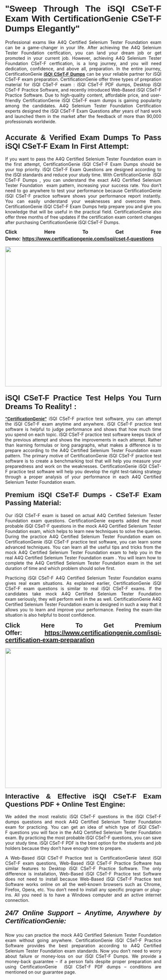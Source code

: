 

<h1 style="text-align: justify;"><span style="font-family:Tahoma,Geneva,sans-serif;"><strong>"Sweep Through The iSQI CSeT-F Exam With CertificationGenie CSeT-F Dumps Elegantly"</strong></span></h1>

<p style="text-align: justify;">Professional exams like A4Q Certified Selenium Tester Foundation exam can be a game-changer in your life. After achieving the A4Q Selenium Tester Foundation certfication, you can land your dream job or get promoted in your current job. However, achieving A4Q Selenium Tester Foundation CSeT-F certfication, is a long journey, and you will need dedication, confidence, and above all, preparation. In the entire journey, CertificationGenie <span style="font-family:Tahoma,Geneva,sans-serif;"><strong><a href="https://www.certificationgenie.com/isqi/cset-f-questions">iSQI CSeT-F Dumps</a></strong></span> can be your reliable partner for iSQI CSeT-F exam preparation. CertificationGenie offer three types of prepration material for iSQI CSeT-F exam : iSQI CSeT-F PDF dumps, Desktop iSQI CSeT-F Practice Software, and recently introduced Web-Based iSQI CSeT-F Practice Software. Due to high-quality content, affordable price, and user-friendly CertificationGenie iSQI CSeT-F exam dumps is gaining popularity among the candidates. A4Q Selenium Tester Foundation Certification experts designed the iSQI CSeT-F Exam Questions after years of hard work and launched them in the market after the feedback of more than 90,000 professionals worldwide. </p>

<h2 style="text-align: justify;"><span style="font-family:Tahoma,Geneva,sans-serif;"><strong><span style="font-size:24px;">Accurate & Verified Exam Dumps To Pass iSQI CSeT-F Exam In First Attempt:</span></strong></span></h2>

<p style="text-align: justify;">If you want to pass the A4Q Certified Selenium Tester Foundation exam in the first attempt, CertificationGenie iSQI CSeT-F Exam Dumps should be your top priority. iSQI CSeT-F Exam Questions are designed according to the iSQI standards and reduce your study time. With CertificationGenie  iSQI CSeT-F Dumps , you can understand the exact A4Q Certified Selenium Tester Foundation  exam pattern, increasing your success rate. You don’t need to go anywhere to test your performance because CertificationGenie iSQI CSeT-F practice software shows your performance report instantly. You can easily understand your weaknesses and overcome them. CertificationGenie iSQI CSeT-F Exam Dumps help prepare you and give you knowledge that will be useful in the practical field. CertificationGenie also offer three months of free updates if the certification exam content changes after purchasing CertificationGenie iSQI CSeT-F Dumps.</p>

<p style="text-align: justify;"><span style="font-size:16px;"><span style="font-family:Tahoma,Geneva,sans-serif;"><strong>Click Here To Get Free Demo:</strong></span></span><span style="font-size:20px;"><span style="font-family:Tahoma,Geneva,sans-serif;"><strong> </strong></span></span><span style="font-size:16px;"><span style="font-family:Tahoma,Geneva,sans-serif;"><strong><a href="https://www.certificationgenie.com/isqi/cset-f-questions">https://www.certificationgenie.com/isqi/cset-f-questions</a></strong></span></span></p>

<p style="text-align: justify;"><a href="https://www.certificationgenie.com/isqi/cset-f-questions"><img alt="" src="https://lh3.googleusercontent.com/pw/ACtC-3doDiK9SBBk_UUqL334qseWDG_7JxQKLxHAGtTDipddtog-z9sewKtP3Tk9FwJ0gNHeZL-V2e-wWmrx9eptY3qsjJVeeDHyQ49zt8PKVbyyxKZUZKZ5pdO7XyZJXuUkyF5LfCWL-4CYe1RXSTYxofc8=w1169-h657-no?authuser=0" style="width: 100%; height: 450px;" /></a></p>

<h3 style="text-align: justify;"><span style="font-family:Tahoma,Geneva,sans-serif;"><strong><span style="font-size:24px;">iSQI CSeT-F Practice Test Helps You Turn Dreams To Reality! :</span></strong></span></h3>

<p style="text-align: justify;"><a href="https://www.certificationgenie.com/"><span style="font-family:Tahoma,Geneva,sans-serif;"><strong>"CertificationGenie"</strong></span></a> iSQI CSeT-F practice test software, you can attempt the iSQI CSeT-F exam anytime and anywhere. iSQI CSeT-F practice test software is helpful to judge performance and shows that how much time you spend on each topic. iSQI CSeT-F practice test software keeps track of the previous attempt and shows the improvements in each attempt. Rather than learning formulas or long paragraphs, what makes a difference is to prepare according to the A4Q Certified Selenium Tester Foundation exam pattern. The primary motive of CertificationGenie iSQI CSeT-F practice test software is to create a benchmarking tool that will help you measure your preparedness and work on the weaknesses. CertificationGenie iSQI CSeT-F practice test software will help you develop the right test-taking strategy through a proper analysis of your performance in each A4Q Certified Selenium Tester Foundation exam. </p>

<h4 style="text-align: justify;"><span style="font-size:22px;"><span style="font-family:Tahoma,Geneva,sans-serif;"><strong>Premium iSQI CSeT-F Dumps - CSeT-F Exam Passing Material:</strong></span></span></h4>

<p style="text-align: justify;">Our iSQI CSeT-F exam is based on actual A4Q Certified Selenium Tester Foundation exam questions. CertificationGenie experts added the most probable iSQI CSeT-F questions in the mock A4Q Certified Selenium Tester Foundation exam, which helps to learn new techniques to solve the queries. During the practice A4Q Certified Selenium Tester Foundation exam on CertificationGenie iSQI CSeT-F practice test software, you can learn some advanced techniques. You can learn all the useful tips and tricks from the mock A4Q Certified Selenium Tester Foundation exam to help you in the real A4Q Certified Selenium Tester Foundation exam . You will learn how to complete the A4Q Certified Selenium Tester Foundation exam in the set duration of time and which problem should solve first. </p>

<p style="text-align: justify;">Practicing iSQI CSeT-F A4Q Certified Selenium Tester Foundation exams gives real exam situations. As explained earlier, CertificationGenie iSQI CSeT-F exam questions is similar to real iSQI CSeT-F exams. If the candidates take mock A4Q Certified Selenium Tester Foundation exam seriously, they will perform well in the as well. CertificationGenie A4Q Certified Selenium Tester Foundation exam is designed in such a way that it allows you to learn and improve your performance. Feeling the exam-like situation is also helpful to boost confidence.</p>

<p style="text-align: justify;"><strong><span style="font-size:20px;"><span style="font-family:Tahoma,Geneva,sans-serif;">Click Here To Get Premium Offer:</span> <span style="font-family:Tahoma,Geneva,sans-serif;"><a href="https://www.certificationgenie.com/isqi-certification-exam-preparation">https://www.certificationgenie.com/isqi-certification-exam-preparation</a></span></span></strong></p>

<p style="text-align: justify;"><a href="https://www.certificationgenie.com/isqi/cset-f-questions"><img alt="" src="https://lh3.googleusercontent.com/pw/ACtC-3cZqdDxTJx_5ZCEhhAHXbNBvJ04vc7KUmxf8GDtJTvJ7xJyqw25cBMtqs6Fpw9jpxQeVcnFkF0MeaEp-CbFBkMiza-pKS581jOmJ0YmLw8yI0m2Dd1IRQWe8k1g53utssITZPMGVwen879nqYE17F56=w1168-h657-no?authuser=0" style="width: 100%; height: 450px;" /></a></p>

<p style="text-align: justify;"><span style="font-size:22px;"><span style="font-family:Tahoma,Geneva,sans-serif;"><strong>Interactive & Effective iSQI CSeT-F Exam Questions PDF + Online Test Engine:</strong></span></span><br />
<br />
We added the most realistic iSQI CSeT-F questions in the iSQI CSeT-F dumps questions and mock A4Q Certified Selenium Tester Foundation exam for practicing. You can get an idea of which type of iSQI CSeT-F questions you will face in the A4Q Certified Selenium Tester Foundation exam. By practicing the most probable iSQI CSeT-F questions, you can save your study time. iSQI CSeT-F PDF is the best option for the students and job holders because they don’t have enough time to prepare. </p>

<p style="text-align: justify;">A Web-Based iSQI CSeT-F Practice test is CertificationGenie latest iSQI CSeT-F exam questions, Web-Based iSQI CSeT-F Practice Software has similar features to Desktop iSQI CSeT-F Practice Software. The only difference is installation, Web-Based iSQI CSeT-F Practice test Software does not need to install because Web-Based iSQI CSeT-F Practice test Software works online on all the well-known browsers such as Chrome, Firefox, Opera, etc. You don’t need to install any specific program or plug-ins. All you need is to have a Windows computer and an active internet connection. </p>

<h5 style="text-align: justify;"><span style="font-family:Tahoma,Geneva,sans-serif;"><span style="font-size:22px;"><strong>24/7 Online Support – Anytime, Anywhere by CertificationGenie:</strong></span></span></h5>

<p style="text-align: justify;">Now you can practice the mock A4Q Certified Selenium Tester Foundation exam without going anywhere. CertificationGenie iSQI CSeT-F Practice Software provides the best preparation according to A4Q Certified Selenium Tester Foundation exam standards. Now you don’t need to worry about failure or money-loss on our iSQI CSeT-F Dumps. We provide a money-back guarantee – if a person fails despite proper preparation and using CertificationGenie  iSQI CSeT-F PDF dumps – conditions are mentioned on our guarantee page.</p>
